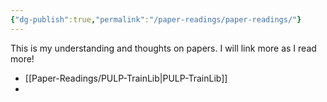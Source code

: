 ```yaml
---
{"dg-publish":true,"permalink":"/paper-readings/paper-readings/"}
---
```


This is my understanding and thoughts on papers. I will link more as I read more!

- [[Paper-Readings/PULP-TrainLib\|PULP-TrainLib]]
- 